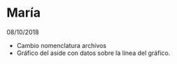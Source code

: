 # María

08/10/2018
* Cambio nomenclatura archivos
* Gráfico del aside con datos sobre la línea del gráfico.
